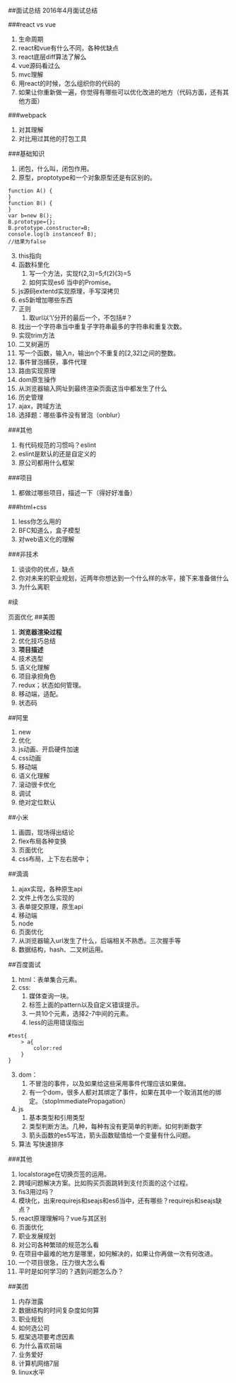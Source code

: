 ##面试总结
2016年4月面试总结

###react vs vue
1. 生命周期
2. react和vue有什么不同，各种优缺点
3. react底层diff算法了解么
4. vue源码看过么
5. mvc理解
6. 用react的时候，怎么组织你的代码的
7. 如果让你重新做一遍，你觉得有哪些可以优化改进的地方（代码方面，还有其他方面）


###webpack
1. 对其理解
2. 对比用过其他的打包工具


###基础知识
1. 闭包，什么叫，闭包作用。
2. 原型，proptotype和一个对象原型还是有区别的。
```
function A() {
}
function B() {
}
var b=new B();
B.prototype={};
B.prototype.constructor=B;
console.log(b instanceof B);
//结果为false
```
3. this指向
4. 函数科里化
	1. 写一个方法，实现f(2,3)=5;f(2)(3)=5
	2. 如何实现es6 当中的Promise。
5. js源码extentd实现原理，手写深拷贝
6. es5新增加哪些东西
7. 正则
	1. 取url以‘\’分开的最后一个，不包括#？
8. 找出一个字符串当中重复子字符串最多的字符串和重复次数。
9. 实现trim方法
10. 二叉树遍历
11. 写一个函数，输入n，输出n个不重复的[2,32]之间的整数。
12. 事件冒泡捕获，事件代理
13. 路由实现原理
14. dom原生操作
15. 从浏览器输入网址到最终渲染页面这当中都发生了什么
15. 历史管理
16. ajax，跨域方法
17. 选择题：哪些事件没有冒泡（onblur）


###其他
1. 有代码规范的习惯吗？eslint
2. eslint是默认的还是自定义的
3. 原公司都用什么框架


###项目
1. 都做过哪些项目，描述一下（得好好准备）


###html+css
1. less你怎么用的
2. BFC知道么，盒子模型
3. 对web语义化的理解


###非技术
1. 谈谈你的优点，缺点
2. 你对未来的职业规划，近两年你想达到一个什么样的水平，接下来准备做什么
3. 为什么离职

#续

页面优化
##美图
1. **浏览器渲染过程**
2.  优化技巧总结
2. **项目描述**
3. 技术选型
4. 语义化理解
5. 项目承担角色
6. redux；状态如何管理。
7. 移动端，适配。
8. 状态码

##阿里

1. new
2. 优化
3. js动画、开启硬件加速
4. css动画
5. 移动端
6. 语义化理解
7. 滚动很卡优化
8. 调试
9. 绝对定位默认

##小米
1. 画圆，现场得出结论
2. flex布局各种变换
3. 页面优化
4. css布局，上下左右居中；


##滴滴
1. ajax实现，各种原生api
2. 文件上传怎么实现的
3. 表单提交原理，原生api
4. 移动端
5. node
6. 页面优化
7. 从浏览器输入url发生了什么，后端相关不熟悉。三次握手等
8. 数据结构，hash、二叉树运用。

##百度面试

1. html：表单集合元素。
2. css:
	1. 媒体查询一块。
	2. 标签上面的pattern以及自定义错误提示。
	3. 一共10个元素，选择2-7中间的元素。
	4. less的运用错误指出
```
#test{
	> a{
		color:red
	}
}
```
3. dom：
	1. 不冒泡的事件，以及如果给这些采用事件代理应该如果做。
	2. 有一个dom，很多人都对其绑定了事件，如果在其中一个取消其他的绑定。（stopImmediatePropagation）
4. js
	1. 基本类型和引用类型
	2. 类型判断方法。几种，每种有没有更简单的判断。如何判断数字
	3. 箭头函数的es5写法，箭头函数赋值给一个变量有什么问题。
5. 算法
写快速排序

###其他

1. localstorage在切换页签的运用。
2. 跨域问题解决方案。比如购买页面跳转到支付页面的这个过程。
3. fis3用过吗？
4. 模块化，出来requirejs和seajs和es6当中，还有哪些？requirejs和seajs缺点？
5. react原理理解吗？vue与其区别
5. 页面优化
6. 职业发展规划
7. 对公司各种繁琐的规范怎么看
8. 在项目中最难的地方是哪里，如何解决的，如果让你再做一次有何改进。
9. 一个项目很急，压力很大怎么看
10. 平时是如何学习的？遇到问题怎么办？
  
##美团

1. 内存泄露
2. 数据结构的时间复杂度如何算
3. 职业规划
4. 如何选公司
5. 框架选项要考虑因素
6. 为什么喜欢前端
7. 业务爱好
8. 计算机网络7层
9. linux水平


